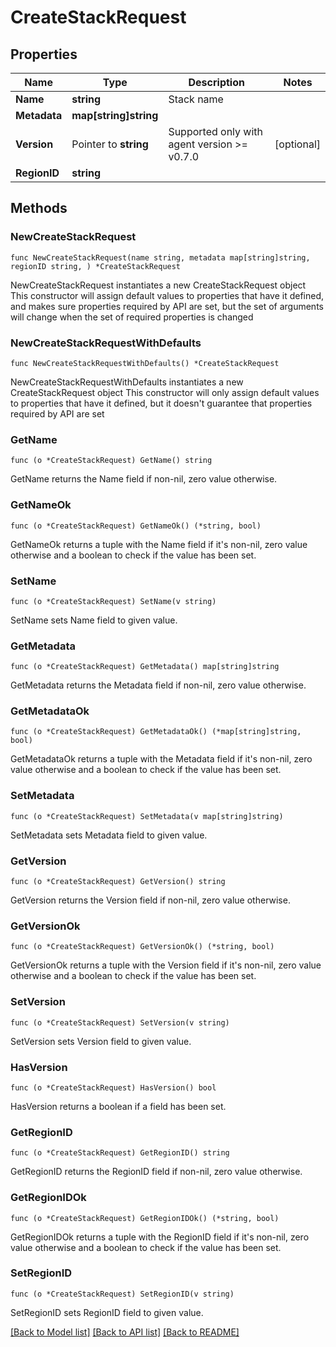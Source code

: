 # CreateStackRequest

## Properties

Name | Type | Description | Notes
------------ | ------------- | ------------- | -------------
**Name** | **string** | Stack name | 
**Metadata** | **map[string]string** |  | 
**Version** | Pointer to **string** | Supported only with agent version &gt;&#x3D; v0.7.0 | [optional] 
**RegionID** | **string** |  | 

## Methods

### NewCreateStackRequest

`func NewCreateStackRequest(name string, metadata map[string]string, regionID string, ) *CreateStackRequest`

NewCreateStackRequest instantiates a new CreateStackRequest object
This constructor will assign default values to properties that have it defined,
and makes sure properties required by API are set, but the set of arguments
will change when the set of required properties is changed

### NewCreateStackRequestWithDefaults

`func NewCreateStackRequestWithDefaults() *CreateStackRequest`

NewCreateStackRequestWithDefaults instantiates a new CreateStackRequest object
This constructor will only assign default values to properties that have it defined,
but it doesn't guarantee that properties required by API are set

### GetName

`func (o *CreateStackRequest) GetName() string`

GetName returns the Name field if non-nil, zero value otherwise.

### GetNameOk

`func (o *CreateStackRequest) GetNameOk() (*string, bool)`

GetNameOk returns a tuple with the Name field if it's non-nil, zero value otherwise
and a boolean to check if the value has been set.

### SetName

`func (o *CreateStackRequest) SetName(v string)`

SetName sets Name field to given value.


### GetMetadata

`func (o *CreateStackRequest) GetMetadata() map[string]string`

GetMetadata returns the Metadata field if non-nil, zero value otherwise.

### GetMetadataOk

`func (o *CreateStackRequest) GetMetadataOk() (*map[string]string, bool)`

GetMetadataOk returns a tuple with the Metadata field if it's non-nil, zero value otherwise
and a boolean to check if the value has been set.

### SetMetadata

`func (o *CreateStackRequest) SetMetadata(v map[string]string)`

SetMetadata sets Metadata field to given value.


### GetVersion

`func (o *CreateStackRequest) GetVersion() string`

GetVersion returns the Version field if non-nil, zero value otherwise.

### GetVersionOk

`func (o *CreateStackRequest) GetVersionOk() (*string, bool)`

GetVersionOk returns a tuple with the Version field if it's non-nil, zero value otherwise
and a boolean to check if the value has been set.

### SetVersion

`func (o *CreateStackRequest) SetVersion(v string)`

SetVersion sets Version field to given value.

### HasVersion

`func (o *CreateStackRequest) HasVersion() bool`

HasVersion returns a boolean if a field has been set.

### GetRegionID

`func (o *CreateStackRequest) GetRegionID() string`

GetRegionID returns the RegionID field if non-nil, zero value otherwise.

### GetRegionIDOk

`func (o *CreateStackRequest) GetRegionIDOk() (*string, bool)`

GetRegionIDOk returns a tuple with the RegionID field if it's non-nil, zero value otherwise
and a boolean to check if the value has been set.

### SetRegionID

`func (o *CreateStackRequest) SetRegionID(v string)`

SetRegionID sets RegionID field to given value.



[[Back to Model list]](../README.md#documentation-for-models) [[Back to API list]](../README.md#documentation-for-api-endpoints) [[Back to README]](../README.md)


